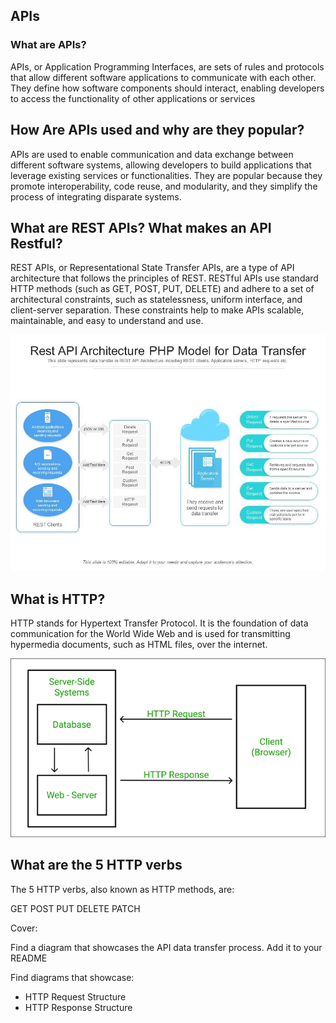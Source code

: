 ## APIs

### What are APIs?
APIs, or Application Programming Interfaces, are sets of rules and protocols that allow different software applications to communicate with each other. They define how software components should interact, enabling developers to access the functionality of other applications or services
## How Are APIs used and why are they popular?

APIs are used to enable communication and data exchange between different software systems, allowing developers to build applications that leverage existing services or functionalities. They are popular because they promote interoperability, code reuse, and modularity, and they simplify the process of integrating disparate systems.

## What are REST APIs? What makes an API Restful?

REST APIs, or Representational State Transfer APIs, are a type of API architecture that follows the principles of REST. RESTful APIs use standard HTTP methods (such as GET, POST, PUT, DELETE) and adhere to a set of architectural constraints, such as statelessness, uniform interface, and client-server separation. These constraints help to make APIs scalable, maintainable, and easy to understand and use.

<img src='data_transfer.jpg' />

## What is HTTP?

HTTP stands for Hypertext Transfer Protocol. It is the foundation of data communication for the World Wide Web and is used for transmitting hypermedia documents, such as HTML files, over the internet.

<img src='http_process.png' />

## What are the 5 HTTP verbs
The 5 HTTP verbs, also known as HTTP methods, are:

GET
POST
PUT
DELETE
PATCH






Cover:


Find a diagram that showcases the API data transfer process. Add it to your README


 

Find diagrams that showcase:
 
- HTTP Request Structure
- HTTP Response Structure
 
